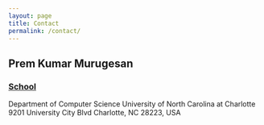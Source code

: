 ```yaml
---
layout: page
title: Contact
permalink: /contact/
---
```


## Prem Kumar Murugesan  

<h3><u>School</u></h3>
Department of Computer Science  
University of North Carolina at Charlotte  
9201 University City Blvd  
Charlotte, NC 28223, USA  